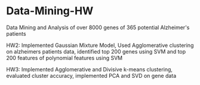 # Data-Mining-HW
Data Mining and Analysis of over 8000 genes of 365 potential Alzheimer's patients

HW2: Implemented Gaussian Mixture Model, Used Agglomerative clustering on alzheimers patients data,
identified top 200 genes using SVM and top 200 features of polynomial features using SVM

HW3: Implemented Agglomerative and Divisive k-means clustering, evaluated cluster accuracy, implemented PCA and SVD on gene data
